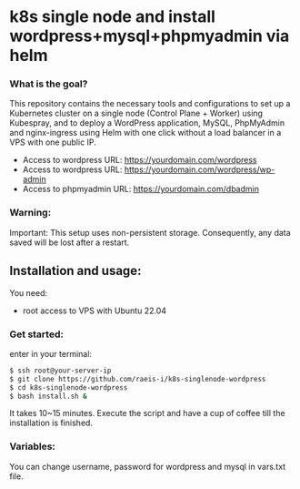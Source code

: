 # k8s single node and install wordpress+mysql+phpmyadmin via helm
### What is the goal?

This repository contains the necessary tools and configurations to set up a Kubernetes cluster on a single node (Control Plane + Worker) using Kubespray, and to deploy a WordPress application, MySQL, PhpMyAdmin and nginx-ingress using Helm with one click without a load balancer in a VPS with one public IP.

- Access to wordpress URL: https://yourdomain.com/wordpress
- Access to wordpress URL: https://yourdomain.com/wordpress/wp-admin
- Access to phpmyadmin URL: https://yourdomain.com/dbadmin



### Warning:
Important: This setup uses non-persistent storage. Consequently, any data saved will be lost after a restart.

## Installation and usage:

You need:
  - root access to VPS with Ubuntu 22.04 

### Get started:
enter in your terminal:

```bash
$ ssh root@your-server-ip
$ git clone https://github.com/raeis-i/k8s-singlenode-wordpress
$ cd k8s-singlenode-wordpress
$ bash install.sh &
```
It takes 10~15 minutes. Execute the script and have a cup of coffee till the installation is finished.

### Variables:
You can change username, password for wordpress and mysql in vars.txt file.
